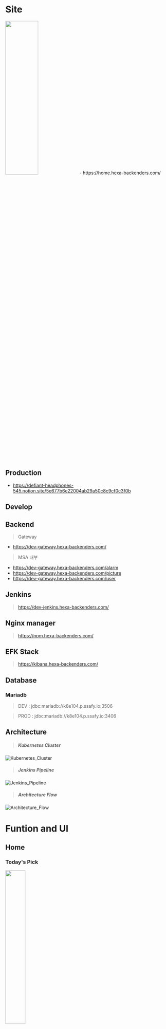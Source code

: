 # Site
<img src="./sources/image.png" width="45%" height="35%">
- https://home.hexa-backenders.com/


## Production

- https://defiant-headphones-545.notion.site/5e677b6e22004ab29a50c8c9cf0c3f0b

## Develop


## Backend

> Gateway

- https://dev-gateway.hexa-backenders.com/

> MSA 내부

- https://dev-gateway.hexa-backenders.com/alarm
- https://dev-gateway.hexa-backenders.com/picture
- https://dev-gateway.hexa-backenders.com/user

## Jenkins

> https://dev-jenkins.hexa-backenders.com/

## Nginx manager

> https://npm.hexa-backenders.com/

## EFK Stack

> https://kibana.hexa-backenders.com/

## Database

### Mariadb

> DEV : jdbc:mariadb://k8e104.p.ssafy.io:3506

> PROD : jdbc:mariadb://k8e104.p.ssafy.io:3406

## Architecture

> ##### Kubernetes Cluster

![Kubernetes_Cluster](readme/CreAIte-Cluster.jpg)
<br>

> ##### Jenkins Pipeline

![Jenkins_Pipeline](readme/CreAIte-Pipeline.jpg)
<br>

> ##### Architecture Flow

![Architecture_Flow](readme/CreAIte-Flow.jpg)


# Funtion and UI

## Home
### Today's Pick
<img src="./sources/home.jpg" width="35%" height="35%">
    

### Monthly
<img src="./sources/monthly.jpg" width="35%" height="35%">

### FloatingButton
<img src="./sources/fdd.jpg" width="35%" height="35%">

## Detail
<img src="./sources/이미지디테일.jpg" width="35%" height="35%">

## Notification
### push message
<img src="./sources/pushnoti.jpg" width="35%" height="35%">    

### in app message
<img src="./sources/pushnotilist.jpg" width="35%" height="35%">    

## Search
<img src="./sources/검색결과.jpg" width="35%" height="35%">

## ProfilePage
### myworks
<img src="./sources/profile_my.jpg" width="35%" height="35%">


### likes
<img src="./sources/profile_like.jpg" width="35%" height="35%">

## Text2Image
### generation activity
<img src="./sources/image_gen1.jpg" width="35%" height="35%">

### text input
<img src="./sources/image_gen_text_input.jpg" width="35%" height="35%">

### example result
<img src="./sources/image_gen_ex_result.jpg" width="35%" height="35%">

## Edit
### selection
<img src="./sources/edit_select.jpg" width="35%" height="35%">

### base edit
<img src="./sources/base_edit.jpg" width="35%" height="35%">

### face swap
- 1. source
<img src="./sources/face_source.jpg" width="35%" height="35%">

- 2. target
<img src="./sources/face_target.jpg" width="35%" height="35%">

- 3. result
<img src="./sources/face_result.jpg" width="35%" height="35%">

### AI Reinforcements
- one function of them (Deblur)
- 1. before
<img src="./sources/blur_before.jpg" width="35%" height="35%">

- 2. after
<img src="./sources/blur_after.jpg" width="35%" height="35%">

### Change Style
- 1. before
<img src="./sources/style_change_before.jpg" width="35%" height="35%">


- 2. after
<img src="./sources/style_change_after.jpg" width="35%" height="35%">
    

### Super Resolution
- 1. before
<img src="./sources/srBefore.jpg" width="35%" height="35%">
<img src="./sources/pixel_before.jpg" width="35%" height="35%">

- 2. after
<img src="./sources/srAfter.jpg" width="35%" height="35%">
<img src="./sources/pixel_after.jpg" width="35%" height="35%">
